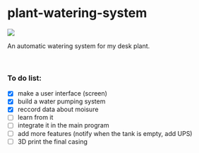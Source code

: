 # plant-watering-system
![](https://img.shields.io/badge/based%20on-Teensy%204.1-blue?link=https://www.pjrc.com/store/teensy41.html&link=https://www.pjrc.com/store/teensy41.html)

An automatic watering system for my desk plant.

<br/>

### To do list:

- [X] make a user interface (screen)
- [X] build a water pumping system
- [X] reccord data about moisure
- [ ] learn from it
- [ ] integrate it in the main program
- [ ] add more features (notify when the tank is empty, add UPS)
- [ ] 3D print the final casing
